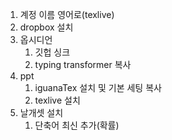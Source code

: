 1. 계정 이름 영어로(texlive)
5. dropbox 설치
2. 옵시디언
	1. 깃헙 싱크
	2. typing transformer 복사
3. ppt
	1. iguanaTex 설치 및 기본 세팅 복사
	2. texlive 설치
4. 날개셋 설치
	1. 단축어 최신 추가(확률)
